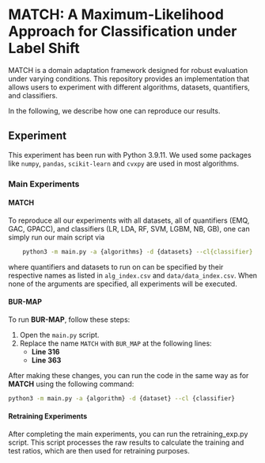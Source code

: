 # MATCH: A Maximum-Likelihood Approach for Classification under Label Shift

MATCH is a domain adaptation framework designed for robust evaluation under varying conditions. This repository provides an implementation that allows users to experiment with different algorithms, datasets, quantifiers, and classifiers.


In the following, we describe how one can reproduce our results.


## Experiment

This experiment has been run with Python 3.9.11. We used some packages like ```numpy```, ```pandas```, ```scikit-learn``` and ```cvxpy``` are used in most algorithms.


### Main Experiments

#### MATCH
To reproduce all our experiments with all datasets, all of quantifiers (EMQ, GAC, GPACC), and classifiers (LR, LDA, RF, SVM, LGBM, NB, GB), one can simply run our main script via 

```bash
    python3 -m main.py -a {algorithms} -d {datasets} --cl{classifier}
```

where quantifiers and datasets to run on can be specified by their respective names as listed in ```alg_index.csv``` and ```data/data_index.csv```. When none of the arguments are specified, all experiments will be executed. 

#### BUR-MAP
To run **BUR-MAP**, follow these steps:

1. Open the `main.py` script.
2. Replace the name `MATCH` with `BUR_MAP` at the following lines:
   - **Line 316**
   - **Line 363**

After making these changes, you can run the code in the same way as for **MATCH** using the following command:

```bash
python3 -m main.py -a {algorithm} -d {dataset} --cl {classifier}
```

#### Retraining Experiments

After completing the main experiments, you can run the retraining_exp.py script. This script processes the raw results to calculate the training and test ratios, which are then used for retraining purposes.





